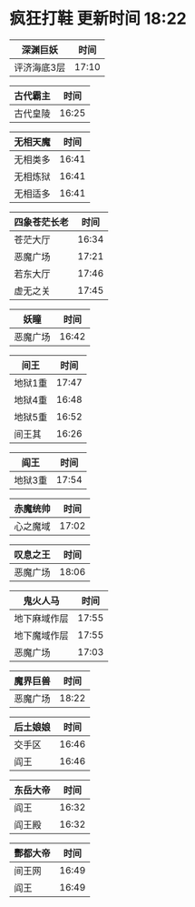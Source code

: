 # 疯狂打鞋 更新时间 18:22

| 深渊巨妖   | 时间    |
|--------|-------|
| 评济海底3层 | 17:10 |

| 古代霸主   | 时间    |
|--------|-------|
| 古代皇陵 | 16:25 |

| 无相天魔   | 时间    |
|--------|-------|
| 无相类多 | 16:41 |
| 无相炼狱 | 16:41 |
| 无相适多 | 16:41 |

| 四象苍茫长老   | 时间    |
|--------|-------|
| 苍茫大厅 | 16:34 |
| 恶魔广场 | 17:21 |
| 若东大厅 | 17:46 |
| 虚无之关 | 17:45 |

| 妖瞳   | 时间    |
|--------|-------|
| 恶魔广场 | 16:42 |

| 间王   | 时间    |
|--------|-------|
| 地狱1重 | 17:47 |
| 地狱4重 | 16:48 |
| 地狱5重 | 16:52 |
| 间王其 | 16:26 |

| 阎王   | 时间    |
|--------|-------|
| 地狱3重 | 17:54 |

| 赤魔统帅   | 时间    |
|--------|-------|
| 心之魔域 | 17:02 |

| 叹息之王   | 时间    |
|--------|-------|
| 恶魔广场 | 18:06 |

| 鬼火人马   | 时间    |
|--------|-------|
| 地下麻域作层 | 17:55 |
| 地下魔域作层 | 17:55 |
| 恶魔广场 | 17:03 |

| 魔界巨兽   | 时间    |
|--------|-------|
| 恶魔广场 | 18:22 |

| 后土娘娘   | 时间    |
|--------|-------|
| 交手区 | 16:46 |
| 阎王 | 16:46 |

| 东岳大帝   | 时间    |
|--------|-------|
| 阎王 | 16:32 |
| 阎王殿 | 16:32 |

| 酆都大帝   | 时间    |
|--------|-------|
| 间王网 | 16:49 |
| 阎王 | 16:49 |